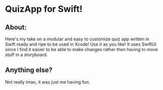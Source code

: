 # QuizApp for Swift!
## About:
Here's my take on a modular and easy to customize quiz app written in Swift ready and ripe to be used in Xcode! Use it as you like!
It uses SwiftUI since I find it easier to be able to make changes rather then having to move stuff in a storyboard.
## Anything else?
Not really lmao, it was just me having fun.
